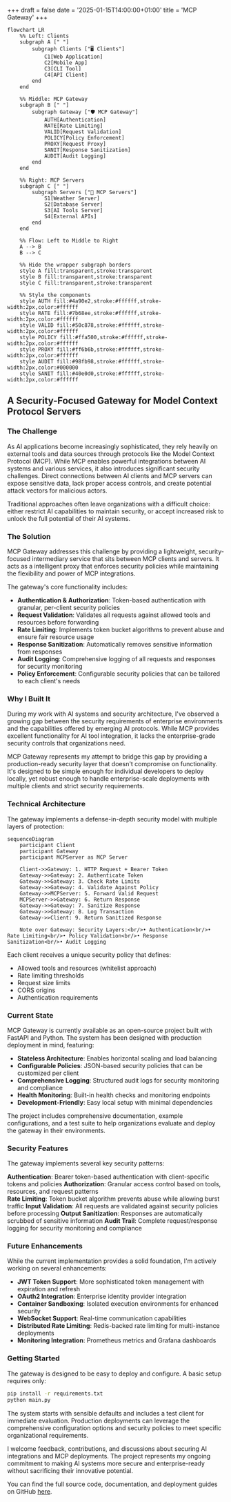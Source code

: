 +++
draft = false
date = '2025-01-15T14:00:00+01:00'
title = 'MCP Gateway'
+++

```mermaid
flowchart LR
    %% Left: Clients
    subgraph A [" "]
        subgraph Clients ["🖥️ Clients"]
            C1[Web Application]
            C2[Mobile App] 
            C3[CLI Tool]
            C4[API Client]
        end
    end
    
    %% Middle: MCP Gateway
    subgraph B [" "]
        subgraph Gateway ["🛡️ MCP Gateway"]
            AUTH[Authentication]
            RATE[Rate Limiting]
            VALID[Request Validation]
            POLICY[Policy Enforcement]
            PROXY[Request Proxy]
            SANIT[Response Sanitization]
            AUDIT[Audit Logging]
        end
    end
    
    %% Right: MCP Servers
    subgraph C [" "]
        subgraph Servers ["🔧 MCP Servers"]
            S1[Weather Server]
            S2[Database Server]
            S3[AI Tools Server]
            S4[External APIs]
        end
    end
    
    %% Flow: Left to Middle to Right
    A --> B
    B --> C
    
    %% Hide the wrapper subgraph borders
    style A fill:transparent,stroke:transparent
    style B fill:transparent,stroke:transparent  
    style C fill:transparent,stroke:transparent
    
    %% Style the components
    style AUTH fill:#4a90e2,stroke:#ffffff,stroke-width:2px,color:#ffffff
    style RATE fill:#7b68ee,stroke:#ffffff,stroke-width:2px,color:#ffffff
    style VALID fill:#50c878,stroke:#ffffff,stroke-width:2px,color:#ffffff
    style POLICY fill:#ffa500,stroke:#ffffff,stroke-width:2px,color:#ffffff
    style PROXY fill:#ff6b6b,stroke:#ffffff,stroke-width:2px,color:#ffffff
    style AUDIT fill:#98fb98,stroke:#ffffff,stroke-width:2px,color:#000000
    style SANIT fill:#40e0d0,stroke:#ffffff,stroke-width:2px,color:#ffffff
```

## A Security-Focused Gateway for Model Context Protocol Servers

### The Challenge

As AI applications become increasingly sophisticated, they rely heavily on external tools and data sources through protocols like the Model Context Protocol (MCP). While MCP enables powerful integrations between AI systems and various services, it also introduces significant security challenges. Direct connections between AI clients and MCP servers can expose sensitive data, lack proper access controls, and create potential attack vectors for malicious actors.

Traditional approaches often leave organizations with a difficult choice: either restrict AI capabilities to maintain security, or accept increased risk to unlock the full potential of their AI systems.

### The Solution

MCP Gateway addresses this challenge by providing a lightweight, security-focused intermediary service that sits between MCP clients and servers. It acts as a intelligent proxy that enforces security policies while maintaining the flexibility and power of MCP integrations.

The gateway's core functionality includes:
* **Authentication & Authorization**: Token-based authentication with granular, per-client security policies
* **Request Validation**: Validates all requests against allowed tools and resources before forwarding
* **Rate Limiting**: Implements token bucket algorithms to prevent abuse and ensure fair resource usage
* **Response Sanitization**: Automatically removes sensitive information from responses
* **Audit Logging**: Comprehensive logging of all requests and responses for security monitoring
* **Policy Enforcement**: Configurable security policies that can be tailored to each client's needs

### Why I Built It

During my work with AI systems and security architecture, I've observed a growing gap between the security requirements of enterprise environments and the capabilities offered by emerging AI protocols. While MCP provides excellent functionality for AI tool integration, it lacks the enterprise-grade security controls that organizations need.

MCP Gateway represents my attempt to bridge this gap by providing a production-ready security layer that doesn't compromise on functionality. It's designed to be simple enough for individual developers to deploy locally, yet robust enough to handle enterprise-scale deployments with multiple clients and strict security requirements.

### Technical Architecture

The gateway implements a defense-in-depth security model with multiple layers of protection:

```mermaid
sequenceDiagram
    participant Client
    participant Gateway
    participant MCPServer as MCP Server
    
    Client->>Gateway: 1. HTTP Request + Bearer Token
    Gateway->>Gateway: 2. Authenticate Token
    Gateway->>Gateway: 3. Check Rate Limits
    Gateway->>Gateway: 4. Validate Against Policy
    Gateway->>MCPServer: 5. Forward Valid Request
    MCPServer->>Gateway: 6. Return Response
    Gateway->>Gateway: 7. Sanitize Response
    Gateway->>Gateway: 8. Log Transaction
    Gateway->>Client: 9. Return Sanitized Response
    
    Note over Gateway: Security Layers:<br/>• Authentication<br/>• Rate Limiting<br/>• Policy Validation<br/>• Response Sanitization<br/>• Audit Logging
```

Each client receives a unique security policy that defines:
- Allowed tools and resources (whitelist approach)
- Rate limiting thresholds
- Request size limits
- CORS origins
- Authentication requirements

### Current State

MCP Gateway is currently available as an open-source project built with FastAPI and Python. The system has been designed with production deployment in mind, featuring:

* **Stateless Architecture**: Enables horizontal scaling and load balancing
* **Configurable Policies**: JSON-based security policies that can be customized per client
* **Comprehensive Logging**: Structured audit logs for security monitoring and compliance
* **Health Monitoring**: Built-in health checks and monitoring endpoints
* **Development-Friendly**: Easy local setup with minimal dependencies

The project includes comprehensive documentation, example configurations, and a test suite to help organizations evaluate and deploy the gateway in their environments.

### Security Features

The gateway implements several key security patterns:

**Authentication**: Bearer token-based authentication with client-specific tokens and policies
**Authorization**: Granular access control based on tools, resources, and request patterns  
**Rate Limiting**: Token bucket algorithm prevents abuse while allowing burst traffic
**Input Validation**: All requests are validated against security policies before processing
**Output Sanitization**: Responses are automatically scrubbed of sensitive information
**Audit Trail**: Complete request/response logging for security monitoring and compliance

### Future Enhancements

While the current implementation provides a solid foundation, I'm actively working on several enhancements:

* **JWT Token Support**: More sophisticated token management with expiration and refresh
* **OAuth2 Integration**: Enterprise identity provider integration
* **Container Sandboxing**: Isolated execution environments for enhanced security
* **WebSocket Support**: Real-time communication capabilities
* **Distributed Rate Limiting**: Redis-backed rate limiting for multi-instance deployments
* **Monitoring Integration**: Prometheus metrics and Grafana dashboards

### Getting Started

The gateway is designed to be easy to deploy and configure. A basic setup requires only:

```bash
pip install -r requirements.txt
python main.py
```

The system starts with sensible defaults and includes a test client for immediate evaluation. Production deployments can leverage the comprehensive configuration options and security policies to meet specific organizational requirements.

I welcome feedback, contributions, and discussions about securing AI integrations and MCP deployments. The project represents my ongoing commitment to making AI systems more secure and enterprise-ready without sacrificing their innovative potential.

You can find the full source code, documentation, and deployment guides on GitHub [here](https://github.com/marklechner/mcpgw).
